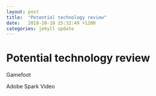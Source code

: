 ```yaml
---
layout: post
title:  "Potential technology review"
date:   2018-10-10 15:32:49 +1200
categories: jekyll update
---
```

# Potential technology review

Gamefoot

Adobe Spark Video
